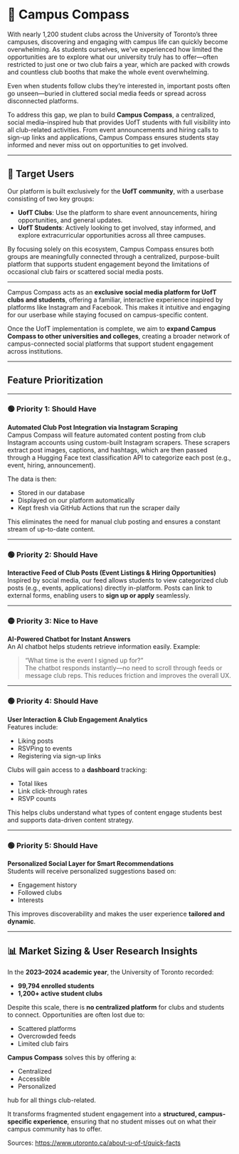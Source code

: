 # 📍 Campus Compass

With nearly 1,200 student clubs across the University of Toronto’s three campuses, discovering and engaging with campus life can quickly become overwhelming. As students ourselves, we’ve experienced how limited the opportunities are to explore what our university truly has to offer—often restricted to just one or two club fairs a year, which are packed with crowds and countless club booths that make the whole event overwhelming.

Even when students follow clubs they’re interested in, important posts often go unseen—buried in cluttered social media feeds or spread across disconnected platforms.

To address this gap, we plan to build **Campus Compass**, a centralized, social media–inspired hub that provides UofT students with full visibility into all club-related activities. From event announcements and hiring calls to sign-up links and applications, Campus Compass ensures students stay informed and never miss out on opportunities to get involved.

---

## 👥 Target Users

Our platform is built exclusively for the **UofT community**, with a userbase consisting of two key groups:

- **UofT Clubs**: Use the platform to share event announcements, hiring opportunities, and general updates.
- **UofT Students**: Actively looking to get involved, stay informed, and explore extracurricular opportunities across all three campuses.

By focusing solely on this ecosystem, Campus Compass ensures both groups are meaningfully connected through a centralized, purpose-built platform that supports student engagement beyond the limitations of occasional club fairs or scattered social media posts.

---

Campus Compass acts as an **exclusive social media platform for UofT clubs and students**, offering a familiar, interactive experience inspired by platforms like Instagram and Facebook. This makes it intuitive and engaging for our userbase while staying focused on campus-specific content.

Once the UofT implementation is complete, we aim to **expand Campus Compass to other universities and colleges**, creating a broader network of campus-connected social platforms that support student engagement across institutions.

---

##  Feature Prioritization
---

### 🟢  Priority 1: Should Have  
**Automated Club Post Integration via Instagram Scraping**  
Campus Compass will feature automated content posting from club Instagram accounts using custom-built Instagram scrapers. These scrapers extract post images, captions, and hashtags, which are then passed through a Hugging Face text classification API to categorize each post (e.g., event, hiring, announcement).  

The data is then:
- Stored in our database  
- Displayed on our platform automatically  
- Kept fresh via GitHub Actions that run the scraper daily

This eliminates the need for manual club posting and ensures a constant stream of up-to-date content.

---

### 🟢 Priority 2: Should Have  
**Interactive Feed of Club Posts (Event Listings & Hiring Opportunities)**  
Inspired by social media, our feed allows students to view categorized club posts (e.g., events, applications) directly in-platform. Posts can link to external forms, enabling users to **sign up or apply** seamlessly.

---

### 🟡 Priority 3: Nice to Have  
**AI-Powered Chatbot for Instant Answers**  
An AI chatbot helps students retrieve information easily. Example:  
> “What time is the event I signed up for?”  
The chatbot responds instantly—no need to scroll through feeds or message club reps. This reduces friction and improves the overall UX.

---

### 🟢 Priority 4: Should Have  
**User Interaction & Club Engagement Analytics**  
Features include:  
- Liking posts  
- RSVPing to events  
- Registering via sign-up links

Clubs will gain access to a **dashboard** tracking:
- Total likes  
- Link click-through rates  
- RSVP counts

This helps clubs understand what types of content engage students best and supports data-driven content strategy.

---

### 🟢 Priority 5: Should Have  
**Personalized Social Layer for Smart Recommendations**  
Students will receive personalized suggestions based on:
- Engagement history  
- Followed clubs  
- Interests

This improves discoverability and makes the user experience **tailored and dynamic**.

---

## 📊 Market Sizing & User Research Insights

In the **2023–2024 academic year**, the University of Toronto recorded:
- **99,794 enrolled students**
- **1,200+ active student clubs**

Despite this scale, there is **no centralized platform** for clubs and students to connect. Opportunities are often lost due to:
- Scattered platforms
- Overcrowded feeds
- Limited club fairs

**Campus Compass** solves this by offering a:
- Centralized  
- Accessible  
- Personalized  

hub for all things club-related.

It transforms fragmented student engagement into a **structured, campus-specific experience**, ensuring that no student misses out on what their campus community has to offer.

Sources: https://www.utoronto.ca/about-u-of-t/quick-facts